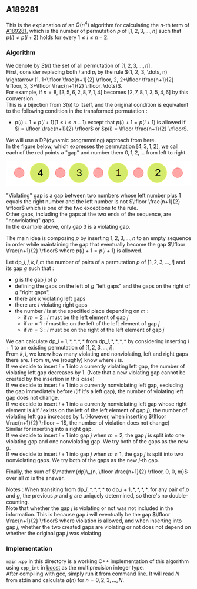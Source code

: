 ## A189281
This is the explanation of an $O(n^4)$ algorithm for calculating the $n$-th term of [A189281](https://oeis.org/A189281), which is the number of permutation $p$ of $[1, 2, 3, \dots, n]$ such that $p(i) \neq p(i + 2)$ holds for every $1 \le i \le n-2$.  

### Algorithm
We denote by $S(n)$ the set of all permutation of $[1, 2, 3, \dots, n]$.  
First, consider replacing both $i$ and $p_i$ by the rule $(1, 2, 3, \dots, n) \rightarrow (1, 1+\lfloor \frac{n+1}{2} \rfloor, 2, 2+\lfloor \frac{n+1}{2} \rfloor, 3, 3+\lfloor \frac{n+1}{2} \rfloor, \dots)$.  
For example, if $n = 8$, $[3, 5, 6, 2, 8, 7, 1, 4]$ becomes $[2, 7, 8, 1, 3, 5, 4, 6]$ by this conversion.  
This is a bijection from $S(n)$ to itself, and the original condition is equivalent to the following condition in the transformed permutation :

 - $p(i) + 1 \neq p(i + 1) (1 \le i \le n - 1)$ except that $p(i) + 1 = p(i+1)$ is allowed if $i = \lfloor \frac{n+1}{2} \rfloor$ or $p(i) = \lfloor \frac{n+1}{2} \rfloor$.

We will use a DP(dynamic programming) approach from here.  
In the figure below, which expresses the permutation $[4, 3, 1, 2]$, we call each of the red points a "gap" and number them $0, 1, 2, \dots$ from left to right.  

![](gap.png)

"Violating" gap is a gap between two numbers whose left number plus 1 equals the right number and the left number is not $\lfloor \frac{n+1}{2} \rfloor$ which is one of the two exceptions to the rule.  
Other gaps, including the gaps at the two ends of the sequence, are "nonviolating" gaps.  
In the example above, only gap $3$ is a violating gap.  

The main idea is composing $p$ by inserting $1, 2, 3, \dots, n$ to an empty sequence in order while maintaining the gap that eventually become the gap $\lfloor \frac{n+1}{2} \rfloor$ where $p(i) + 1 = p(i+1)$ is allowed.  

Let $\mathrm{dp}\_{i, j, k, l, m}$ the number of pairs of a permutation $p$ of $[1, 2, 3, \dots, i]$ and its gap $g$ such that :

 - $g$ is the gap $j$ of $p$
 - defining the gaps on the left of $g$ "left gaps" and the gaps on the right of $g$ "right gaps", 
 - there are $k$ violating left gaps
 - there are $l$ violating right gaps
 - the number $i$ is at the specified place depending on $m$ : 
    - if $m = 2$ : $i$ must be the left element of gap $j$
    - if $m = 1$ : $i$ must be on the left of the left element of gap $j$
    - if $m = 3$ : $i$ must be on the right of the left element of gap $j$

We can calculate $\mathrm{dp}\_{i+1, *, *, *, *}$ from $\mathrm{dp}\_{i, *, *, *, *}$ by considering inserting $i+1$ to an existing permutation of $[1, 2, 3, \dots, i]$.  
From $k, l$, we know how many violating and nonviolating, left and right gaps there are. From $m$, we (roughly) know where $i$ is.  
If we decide to insert $i + 1$ into a currently violating left gap, the number of violating left gap decreases by 1. (Note that a new violating gap cannot be created by the insertion in this case)  
If we decide to insert $i + 1$ into a currently nonviolating left gap, excluding the gap immediately before $i$(if it's a left gap), the number of violating left gap does not change.  
If we decide to insert $i + 1$ into a currently nonviolating left gap whose right element is $i$(if $i$ exists on the left of the left element of gap $j$), the number of violating left gap increases by 1. (However, when inserting $\lfloor \frac{n+1}{2} \rfloor + 1$, the number of violation does not change)  
Similar for inserting into a right gap.  
If we decide to insert $i + 1$ into gap $j$ when $m = 2$, the gap $j$ is split into one violating gap and one nonviolating gap. We try both of the gaps as the new $g$.  
If we decide to insert $i + 1$ into gap $j$ when $m \neq 1$, the gap $j$ is split into two nonviolating gaps. We try both of the gaps as the new $j$-th gap.  



Finally, the sum of $\mathrm{dp}\_{n, \lfloor \frac{n+1}{2} \rfloor, 0, 0, m}$ over all $m$ is the answer.  

Notes :
When transiting from $\mathrm{dp}\_{i, *, *, *, *}$ to $\mathrm{dp}\_{i+1, *, *, *, *}$, for any pair of $p$ and $g$, the previous $p$ and $g$ are uniquely determined, so there's no double-counting.  
Note that whether the gap $j$ is violating or not was not included in the information. This is because gap $i$ will eventually be the gap $\lfloor \frac{n+1}{2} \rfloor$ where violation is allowed, and when inserting into gap $j$, whether the two created gaps are violating or not does not depend on whether the original gap $j$ was violating.  

### Implementation
```main.cpp``` in this directory is a working C++ implementation of this algorithm using ```cpp_int``` in [boost](https://www.boost.org/) as the multiprecision integer type.  
After compiling with gcc, simply run it from command line. It will read $N$ from stdin and calculate $a(n)$ for $n = 0, 2, 3, \dots, N$.  

